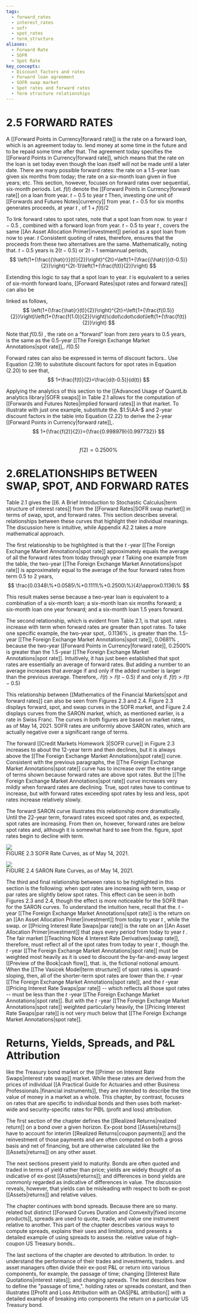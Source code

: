 ```yaml
---
tags:
  - forward_rates
  - interest_rates
  - sofr
  - spot_rates
  - term_structure
aliases:
  - Forward Rate
  - SOFR
  - Spot Rate
key_concepts:
  - Discount factors and rates
  - Forward loan agreement
  - SOFR swap market
  - Spot rates and forward rates
  - Term structure relationships
---
```


# 2.5 FORWARD RATES  

A [[Forward Points in Currency|forward rate]] is the rate on a forward loan, which is an agreement today to. lend money at some time in the future and to be repaid some time after that. The agreement today specifies the [[Forward Points in Currency|forward rate]], which means that the rate on the loan is set today even though the loan itself will not be made until a later date. There are many possible forward rates: the rate on a 1.5-year loan given six months from today; the rate on a six-month loan given in five years; etc. This section, however, focuses on forward rates over sequential,. six-month periods. Let. $f(t)$ denote the [[Forward Points in Currency|forward rate]] on a loan from year. $t-0.5$ to year $t$ Then, investing one unit of [[Forwards and Futures Notes|currency]] from year. $t-0.5$ for six months generates proceeds, at year $t$ , of $1+f(t)/2$  

To link forward rates to spot rates, note that a spot loan from now. to year $t-0.5$ , combined with a forward loan from year. $t-0.5$ to year $t$ , covers the same [[An Asset Allocation Primer|investment]] period as a spot loan from now to year. $t$ Consistent quoting of rates, therefore, ensures that the proceeds from these two alternatives are the same. Mathematically, noting that. $t-0.5$ years is $2(t-0.5)$ or $2t-1$ semiannual periods,  
$$
\left(1+{\frac{{\hat{r}}(t)}{2}}\right)^{2t}=\left(1+{\frac{{\hat{r}}(t-0.5)}{2}}\right)^{2t-1}\left(1+{\frac{f(t)}{2}}\right)
$$  

Extending this logic to say that a spot loan to year. $t$ is equivalent to a series of six-month forward loans, [[Forward Rates|spot rates and forward rates]] can also be  

linked as follows,  
$$
\left(1+{\frac{\hat{r}(t)}{2}}\right)^{2t}=\left(1+{\frac{f(0.5)}{2}}\right)\left(1+{\frac{f(1.0)}{2}}\right)\cdot\cdot\cdot\left(1+{\frac{f(t)}{2}}\right)
$$  

Note that $f(0.5)$ , the rate on a "forward" loan from zero years to 0.5 years, is the same as the 0.5-year [[The Foreign Exchange Market Annotations|spot rate]],. $\hat{r}(0.5)$  

Forward rates can also be expressed in terms of discount factors.. Use Equation (2.19) to substitute discount factors for spot rates in Equation (2.20) to see that,  
$$
1+\frac{f(t)}{2}=\frac{d(t-0.5)}{d(t)}
$$  

Applying the analytics of this section to the [[Advanced Usage of QuantLib analytics library|SOFR swaps]] in Table 2.1 allows for the computation of [[Forwards and Futures Notes|implied forward rates]] in that market. To illustrate with just one example, substitute the. $1.5\AA-$ and 2-year discount factors in the table into Equation (2.22) to derive the 2-year [[Forward Points in Currency|forward rate]],.  
$$
1+{\frac{f(2)}{2}}={\frac{0.998979}{0.997732}}
$$  
$$
f(2)=0.2500\%
$$  

# 2.6RELATIONSHIPS BETWEEN SWAP, SPOT, AND FORWARD RATES  

Table 2.1 gives the [[6. A Brief Introduction to Stochastic Calculus|term structure of interest rates]] from the [[Forward Rates|SOFR swap market]] in terms of swap, spot, and forward rates. This section describes several. relationships between these curves that highlight their individual meanings. The discussion here is intuitive, while Appendix A2.2 takes a more mathematical approach.  

The first relationship to be highlighted is that the $t$ -year [[The Foreign Exchange Market Annotations|spot rate]] approximately equals the average of all the forward rates from today through year $t$ Taking one example from the table, the two-year [[The Foreign Exchange Market Annotations|spot rate]] is approximately equal to the average of the four forward rates from term 0.5 to 2 years,  
$$
\frac{0.0348\%+0.0585\%+0.1111\%+0.2500\%}{4}\approx0.1136\%
$$  

This result makes sense because a two-year loan is equivalent to a combination of a six-month loan; a six-month loan six months forward; a six-month loan one year forward; and a six-month loan 1.5 years forward.  

The second relationship, which is evident from Table 2.1, is that spot. rates increase with term when forward rates are greater than spot rates. To take one specific example, the two-year spot,. $0.1136\%$ , is greater than the. 1.5-year [[The Foreign Exchange Market Annotations|spot rate]], $0.0681\%$ , because the two-year [[Forward Points in Currency|forward rate]], $0.2500\%$ is greater than the 1.5-year [[The Foreign Exchange Market Annotations|spot rate]]. Intuitively, it has just been established that spot rates are essentially an average of forward rates. But adding a number to an average increases that average if and only if the added number is larger than the previous average. Therefore,. $\hat{r}(t)>\hat{r}(t-0.5)$ if and only if. $f(t)>\hat{r}(t-0.5)$  

This relationship between [[Mathematics of the Financial Markets|spot and forward rates]] can also be seen from Figures 2.3 and 2.4. Figure 2.3 displays forward, spot, and swap curves in the SOFR market, and Figure 2.4 displays curves from the SARON market, which, as mentioned earlier, is a rate in Swiss Franc. The curves in both figures are based on market rates, as of May 14, 2021. SOFR rates are uniformly above SARON rates, which are actually negative over a significant range of terms.  

The forward [[Credit Markets Homework 3|SOFR curve]] in Figure 2.3 increases to about the 12-year term and then declines, but it is always above the [[The Foreign Exchange Market Annotations|spot rate]] curve. Consistent with the previous paragraphs, the [[The Foreign Exchange Market Annotations|spot rate]] curve has to increase over the entire range of terms shown because forward rates are above spot rates. But the [[The Foreign Exchange Market Annotations|spot rate]] curve increases very mildly when forward rates are declining. True, spot rates have to continue to increase, but with forward rates exceeding spot rates by less and less, spot rates increase relatively slowly.  

The forward SARON curve illustrates this relationship more dramatically. Until the 22-year term, forward rates exceed spot rates and, as expected, spot rates are increasing. From then on, however, forward rates are below spot rates and, although it is somewhat hard to see from the. figure, spot rates begin to decline with term.  

![](17cd6a34d21e1ce689ec41fa0d7968ea826f0dbcd7309af3310670ddfb86a325.jpg)  
FIGURE 2.3 SOFR Rate Curves, as of May 14, 2021.  

![](5016d8a32053b43fc6537fcccc603ce5a868b91d36a77e2134c232f7b3ccbdd8.jpg)  
FIGURE 2.4  SARON Rate Curves, as of May 14, 2021.  

The third and final relationship between rates to be highlighted in this section is the following: when spot rates are increasing with term, swap or par rates are slightly below spot rates. This effect can be seen in both Figures 2.3 and 2.4, though the effect is more noticeable for the SOFR than for the SARON curves. To understand the intuition here, recall that the. $t$ -year [[The Foreign Exchange Market Annotations|spot rate]] is the return on an [[An Asset Allocation Primer|investment]] from today to year $t$ , while the swap. or [[Pricing Interest Rate Swaps|par rate]] is the rate on an [[An Asset Allocation Primer|investment]] that pays every period from today to year $t$ . The fair market [[Teaching Note 4 Interest Rate Derivatives|swap rate]], therefore, must reflect all of the spot rates from today to year $t$ , though the. $t$ -year [[The Foreign Exchange Market Annotations|spot rate]] must be weighted most heavily as it is used to discount the by-far-and-away largest [[Preview of the Book|cash flow]], that. is, the fictional notional amount. When the [[The Vasicek Model|term structure]] of spot rates is. upward-sloping, then, all of the shorter-term spot rates are lower than the. $t$ -year [[The Foreign Exchange Market Annotations|spot rate]], and the $t$ -year [[Pricing Interest Rate Swaps|par rate]] -- which reflects all those spot rates -- must be less than the $t$ -year [[The Foreign Exchange Market Annotations|spot rate]]. But with the $t$ -year [[The Foreign Exchange Market Annotations|spot rate]] weighted particularly heavily, the [[Pricing Interest Rate Swaps|par rate]] is not very much below that [[The Foreign Exchange Market Annotations|spot rate]].  

# Returns, Yields, Spreads, and P&L Attribution  

like the Treasury bond market or the [[Primer on Interest Rate Swaps|interest rate swap]] market. While these rates are derived from the prices of individual [[A Practical Guide for Actuaries and other Business Professionals.|financial instruments]], they are intended to describe the time value of money in a market as a whole. This chapter, by contrast, focuses on rates that are specific to individual bonds and then uses both market-wide and security-specific rates for P@L (profit and loss) attribution.  

The first section of the chapter defines the [[Realized Returns|realized return]] on a bond over a given horizon. Ex-post bond [[Assets|returns]] have to account for interim [[Realized Returns|coupon payments]] and the reinvestment of those payments and are often computed on both a gross basis and net of financing, but are otherwise calculated like the [[Assets|returns]] on any other asset.  

The next sections present yield to maturity. Bonds are often quoted and traded in terms of yield rather than price; yields are widely thought of as indicative of ex-post [[Assets|returns]]; and differences in bond yields are commonly regarded as indicative of differences in value. The discussion reveals, however, that yields can be misleading with respect to both ex-post [[Assets|returns]] and relative values.  

The chapter continues with bond spreads. Because there are so many. related but distinct [[Forward Curves Duration and Convexity|fixed income products]], spreads are used to quote,. trade, and value one instrument relative to another. This part of the chapter describes various ways to compute spreads, explains their uses and limitations, and presents a detailed example of using spreads to assess the. relative value of high-coupon US Treasury bonds..  

The last sections of the chapter are devoted to attribution. In order. to understand the performance of their trades and investments, traders. and asset managers often divide their ex-post P&L or return into various components, for example, the passage of time; changing [[Interest Rate Quotations|interest rates]]; and changing spreads. The text describes how to define the "passage of time,". holding rates or spreads constant, and then illustrates [[Profit and Loss Attribution with an OAS|P&L attribution]] with a detailed example of breaking into components the return on a particular US Treasury bond.  